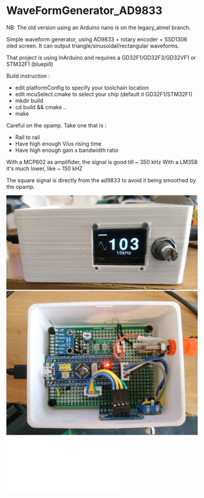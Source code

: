 # WaveFormGenerator_AD9833

NB: The old version using an Arduino nano is on the legacy_atmel branch.

Simple waveform generator, using AD9833 + rotary encoder + SSD1306 oled screen.
It can output triangle/sinusoidal/rectangular waveforms.

That project is using lnArduino and requires a GD32F1/GD32F3/GD32VF1 or STM32F1 (bluepill)

Build instruction :
* edit platformConfig to specify your toolchain location
* edit mcuSelect.cmake to select your chip (default it GD32F1/STM32F1)
* mkdir build
* cd build && cmake ..
* make


Careful on the opamp.
Take one that is :
* Rail to rail
* Have high enough V/us rising time
* Have high enough gain x bandwidth ratio

With a MCP602 as amplifider, the signal is good till ~ 350 kHz
With a LM358 it's much lower, like ~ 150 kHZ

The square signal is directly from the ad9833 to avoid it being smoothed by the opamp.

![screenshot](schematics/ad_front.jpg?raw=true "front")
![screenshot](schematics/ad_top.jpg?raw=true "top")
![screenshot](schematics/schematic.pdf?raw=true "schem")

